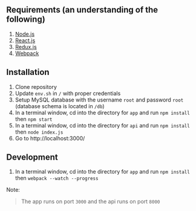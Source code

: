 ## Requirements (an understanding of the following)
1. [Node.js](https://nodejs.org/)
2. [React.js](https://facebook.github.io/react/)
3. [Redux.js](http://redux.js.org/)
4. [Webpack](https://webpack.github.io/)

## Installation
1. Clone repository
2. Update `env.sh` in `/` with proper credentials
3. Setup MySQL database with the username `root` and password `root` (database schema is located in `/db`)
4. In a terminal window, cd into the directory for `app` and run `npm install` then `npm start`
5. In a terminal window, cd into the directory for `api` and run `npm install` then `node index.js`
6. Go to http://localhost:3000/

## Development
1. In a terminal window, cd into the directory for `app` and run `npm install` then `webpack --watch --progress`

Note:
> The app runs on port `3000` and the api runs on port `8000`

